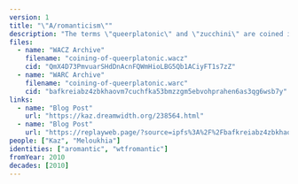 ```yaml
---
version: 1
title: "\"A/romanticism\""
description: "The terms \"queerplatonic\" and \"zucchini\" are coined in the comments of a blog post on aromanticism"
files:
  - name: "WACZ Archive"
    filename: "coining-of-queerplatonic.wacz"
    cid: "QmX4D73PmvuarSHdDnAcnFQWmHioLBG5Qb1ACiyFT1s7zZ"
  - name: "WARC Archive"
    filename: "coining-of-queerplatonic.warc"
    cid: "bafkreiabz4zbkhaovm7cuchfka53bmzzgm5ebvohprahen6as3qg6wsb7y"
links:
  - name: "Blog Post"
    url: "https://kaz.dreamwidth.org/238564.html"
  - name: "Blog Post"
    url: "https://replayweb.page/?source=ipfs%3A%2F%2Fbafkreiabz4zbkhaovm7cuchfka53bmzzgm5ebvohprahen6as3qg6wsb7y%3Ffilename%3Dcoining-of-queerplatonic.warc#view=resources&urlSearchType=prefix&url=https%3A%2F%2Fkaz.dreamwidth.org%2F238564.html&ts=20220103154036"
people: ["Kaz", "Meloukhia"]
identities: ["aromantic", "wtfromantic"]
fromYear: 2010
decades: [2010]
---
```

